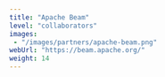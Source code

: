 ```yaml
---
title: "Apache Beam"
level: "collaborators"
images: 
 - "/images/partners/apache-beam.png"
webUrl: "https://beam.apache.org/"
weight: 14
---
```



